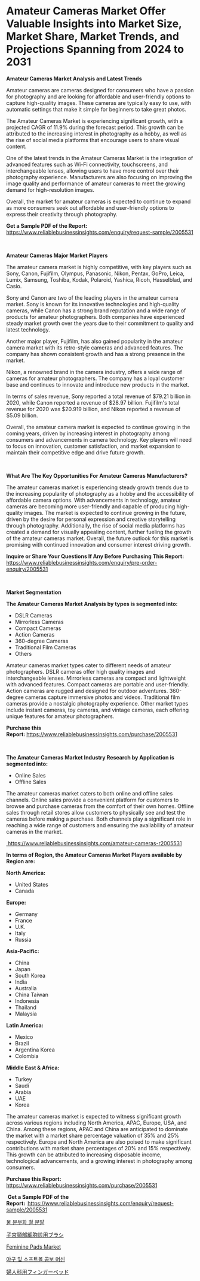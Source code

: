<p><h1>Amateur Cameras Market Offer Valuable Insights into Market Size, Market Share, Market Trends, and Projections Spanning from 2024 to 2031</h1></p><p><strong>Amateur Cameras Market Analysis and Latest Trends</strong></p>
<p><p>Amateur cameras are cameras designed for consumers who have a passion for photography and are looking for affordable and user-friendly options to capture high-quality images. These cameras are typically easy to use, with automatic settings that make it simple for beginners to take great photos.</p><p>The Amateur Cameras Market is experiencing significant growth, with a projected CAGR of 11.9% during the forecast period. This growth can be attributed to the increasing interest in photography as a hobby, as well as the rise of social media platforms that encourage users to share visual content.</p><p>One of the latest trends in the Amateur Cameras Market is the integration of advanced features such as Wi-Fi connectivity, touchscreens, and interchangeable lenses, allowing users to have more control over their photography experience. Manufacturers are also focusing on improving the image quality and performance of amateur cameras to meet the growing demand for high-resolution images.</p><p>Overall, the market for amateur cameras is expected to continue to expand as more consumers seek out affordable and user-friendly options to express their creativity through photography.</p></p>
<p><strong>Get a Sample PDF of the Report:&nbsp;</strong> <a href="https://www.reliablebusinessinsights.com/enquiry/request-sample/2005531">https://www.reliablebusinessinsights.com/enquiry/request-sample/2005531</a></p>
<p>&nbsp;</p>
<p><strong>Amateur Cameras Major Market Players</strong></p>
<p><p>The amateur camera market is highly competitive, with key players such as Sony, Canon, Fujifilm, Olympus, Panasonic, Nikon, Pentax, GoPro, Leica, Lumix, Samsung, Toshiba, Kodak, Polaroid, Yashica, Ricoh, Hasselblad, and Casio. </p><p>Sony and Canon are two of the leading players in the amateur camera market. Sony is known for its innovative technologies and high-quality cameras, while Canon has a strong brand reputation and a wide range of products for amateur photographers. Both companies have experienced steady market growth over the years due to their commitment to quality and latest technology.</p><p>Another major player, Fujifilm, has also gained popularity in the amateur camera market with its retro-style cameras and advanced features. The company has shown consistent growth and has a strong presence in the market.</p><p>Nikon, a renowned brand in the camera industry, offers a wide range of cameras for amateur photographers. The company has a loyal customer base and continues to innovate and introduce new products in the market.</p><p>In terms of sales revenue, Sony reported a total revenue of $79.21 billion in 2020, while Canon reported a revenue of $28.97 billion. Fujifilm's total revenue for 2020 was $20.919 billion, and Nikon reported a revenue of $5.09 billion.</p><p>Overall, the amateur camera market is expected to continue growing in the coming years, driven by increasing interest in photography among consumers and advancements in camera technology. Key players will need to focus on innovation, customer satisfaction, and market expansion to maintain their competitive edge and drive future growth.</p></p>
<p>&nbsp;</p>
<p><strong>What Are The Key Opportunities For Amateur Cameras Manufacturers?</strong></p>
<p><p>The amateur cameras market is experiencing steady growth trends due to the increasing popularity of photography as a hobby and the accessibility of affordable camera options. With advancements in technology, amateur cameras are becoming more user-friendly and capable of producing high-quality images. The market is expected to continue growing in the future, driven by the desire for personal expression and creative storytelling through photography. Additionally, the rise of social media platforms has created a demand for visually appealing content, further fueling the growth of the amateur cameras market. Overall, the future outlook for this market is promising with continued innovation and consumer interest driving growth.</p></p>
<p><strong>Inquire or Share Your Questions If Any Before Purchasing This Report:</strong> <a href="https://www.reliablebusinessinsights.com/enquiry/pre-order-enquiry/2005531">https://www.reliablebusinessinsights.com/enquiry/pre-order-enquiry/2005531</a></p>
<p>&nbsp;</p>
<p><strong>Market Segmentation</strong></p>
<p><strong>The Amateur Cameras Market Analysis by types is segmented into:</strong></p>
<p><ul><li>DSLR Cameras</li><li>Mirrorless Cameras</li><li>Compact Cameras</li><li>Action Cameras</li><li>360-degree Cameras</li><li>Traditional Film Cameras</li><li>Others</li></ul></p>
<p><p>Amateur cameras market types cater to different needs of amateur photographers. DSLR cameras offer high quality images and interchangeable lenses. Mirrorless cameras are compact and lightweight with advanced features. Compact cameras are portable and user-friendly. Action cameras are rugged and designed for outdoor adventures. 360-degree cameras capture immersive photos and videos. Traditional film cameras provide a nostalgic photography experience. Other market types include instant cameras, toy cameras, and vintage cameras, each offering unique features for amateur photographers.</p></p>
<p><strong>Purchase this Report:&nbsp;</strong><a href="https://www.reliablebusinessinsights.com/purchase/2005531">https://www.reliablebusinessinsights.com/purchase/2005531</a></p>
<p>&nbsp;</p>
<p><strong>The Amateur Cameras Market Industry Research by Application is segmented into:</strong></p>
<p><ul><li>Online Sales</li><li>Offline Sales</li></ul></p>
<p><p>The amateur cameras market caters to both online and offline sales channels. Online sales provide a convenient platform for customers to browse and purchase cameras from the comfort of their own homes. Offline sales through retail stores allow customers to physically see and test the cameras before making a purchase. Both channels play a significant role in reaching a wide range of customers and ensuring the availability of amateur cameras in the market.</p></p>
<p><a href="https://www.reliablebusinessinsights.com/amateur-cameras-r2005531">&nbsp;https://www.reliablebusinessinsights.com/amateur-cameras-r2005531</a></p>
<p><strong>In terms of Region, the Amateur Cameras Market Players available by Region are:</strong></p>
<p>
    <p> <strong> North America: </strong>
        <ul>
            <li>United States</li>
            <li>Canada</li>
        </ul>
        </p> 
    <p> <strong> Europe: </strong>
        <ul>
            <li>Germany</li>
            <li>France</li>
            <li>U.K.</li>
            <li>Italy</li>
            <li>Russia</li>
        </ul>
        </p> 
    <p> <strong> Asia-Pacific: </strong>
        <ul>
            <li>China</li>
            <li>Japan</li>
            <li>South Korea</li>
            <li>India</li>
            <li>Australia</li>
            <li>China Taiwan</li>
            <li>Indonesia</li>
            <li>Thailand</li>
            <li>Malaysia</li>
        </ul>
        </p> 
    <p> <strong> Latin America: </strong>
        <ul>
            <li>Mexico</li>
            <li>Brazil</li>
            <li>Argentina Korea</li>
            <li>Colombia</li>
        </ul>
        </p> 
    <p> <strong> Middle East & Africa: </strong>
        <ul>
            <li>Turkey</li>
            <li>Saudi</li>
            <li>Arabia</li>
            <li>UAE</li>
            <li>Korea</li>
        </ul>
    </p>
    </p>
<p><p>The amateur cameras market is expected to witness significant growth across various regions including North America, APAC, Europe, USA, and China. Among these regions, APAC and China are anticipated to dominate the market with a market share percentage valuation of 35% and 25% respectively. Europe and North America are also poised to make significant contributions with market share percentages of 20% and 15% respectively. This growth can be attributed to increasing disposable income, technological advancements, and a growing interest in photography among consumers.</p></p>
<p><strong>Purchase this Report: </strong><a href="https://www.reliablebusinessinsights.com/purchase/2005531">https://www.reliablebusinessinsights.com/purchase/2005531</a></p>
<p>&nbsp;<strong>Get a Sample PDF of the Report:&nbsp;&nbsp;</strong><a href="https://www.reliablebusinessinsights.com/enquiry/request-sample/2005531">https://www.reliablebusinessinsights.com/enquiry/request-sample/2005531</a></p>
<p><strong></strong></p>
<p><p><a href="https://github.com/kein8762/Market-Research-Report-List-1/blob/main/6401616152293.md">물 분무화 철 분말</a></p><p><a href="https://github.com/leigh4852023/Market-Research-Report-List-1/blob/main/3657309144556.md">子宮頸部細胞診用ブラシ</a></p><p><a href="https://github.com/wnxtvsgd56/Market-Research-Report-List-1/blob/main/feminine-pads-market.md">Feminine Pads Market</a></p><p><a href="https://github.com/erwindropdead54/Market-Research-Report-List-1/blob/main/8915281152294.md">야구 및 소프트볼 콤보 머신</a></p><p><a href="https://github.com/alyle7648/Market-Research-Report-List-1/blob/main/8448794144555.md">婦人科用フィンガーベッド</a></p></p>